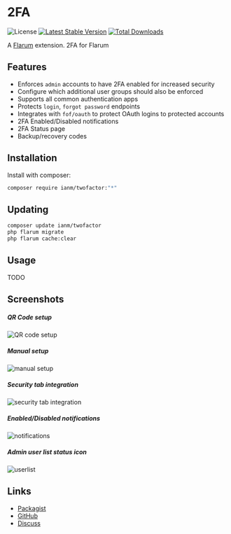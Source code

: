 # 2FA

![License](https://img.shields.io/badge/license-MIT-blue.svg) [![Latest Stable Version](https://img.shields.io/packagist/v/ianm/twofactor.svg)](https://packagist.org/packages/ianm/twofactor) [![Total Downloads](https://img.shields.io/packagist/dt/ianm/twofactor.svg)](https://packagist.org/packages/ianm/twofactor)

A [Flarum](http://flarum.org) extension. 2FA for Flarum

## Features

- Enforces `admin` accounts to have 2FA enabled for increased security
- Configure which additional user groups should also be enforced
- Supports all common authentication apps
- Protects `login`, `forgot password` endpoints
- Integrates with `fof/oauth` to protect OAuth logins to protected accounts
- 2FA Enabled/Disabled notifications
- 2FA Status page
- Backup/recovery codes

## Installation

Install with composer:

```sh
composer require ianm/twofactor:"*"
```

## Updating

```sh
composer update ianm/twofactor
php flarum migrate
php flarum cache:clear
```

## Usage

TODO

## Screenshots
##### QR Code setup
![QR code setup](https://github.com/imorland/flarum-ext-twofactor/assets/16573496/b1358a23-757d-493d-8923-ada730d7cafe)
##### Manual setup
![manual setup](https://github.com/imorland/flarum-ext-twofactor/assets/16573496/555078cc-041d-4ac3-a0c9-b3ed87ca181b)
##### Security tab integration
![security tab integration](https://github.com/imorland/flarum-ext-twofactor/assets/16573496/f0247afe-16f4-4ccf-b09c-0637d7b9c783)

##### Enabled/Disabled notifications
![notifications](https://github.com/imorland/flarum-ext-twofactor/assets/16573496/d5c052e2-bb08-4c3a-a24d-ac8c4b9e3f57)

##### Admin user list status icon
![userlist](https://github.com/imorland/flarum-ext-twofactor/assets/16573496/9c1a58c9-919b-4552-ad1f-f022a5240f17)
## Links

- [Packagist](https://packagist.org/packages/ianm/twofactor)
- [GitHub](https://github.com/imorland/flarum-ext-twofactor)
- [Discuss](https://discuss.flarum.org/d/PUT_DISCUSS_SLUG_HERE)
